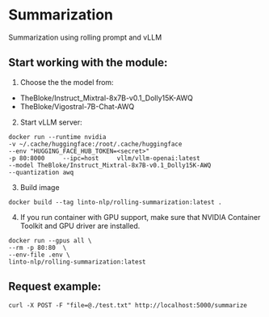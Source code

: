 # Summarization
Summarization using rolling prompt and vLLM


## Start working with the module:
1. Choose the the model from:
* TheBloke/Instruct_Mixtral-8x7B-v0.1_Dolly15K-AWQ
* TheBloke/Vigostral-7B-Chat-AWQ
2. Start vLLM server:
```console
docker run --runtime nvidia  
-v ~/.cache/huggingface:/root/.cache/huggingface     
--env "HUGGING_FACE_HUB_TOKEN=<secret>"     
-p 80:8000     --ipc=host     vllm/vllm-openai:latest     
--model TheBloke/Instruct_Mixtral-8x7B-v0.1_Dolly15K-AWQ  
--quantization awq
```
3. Build image
```console
docker build --tag linto-nlp/rolling-summarization:latest .
```
4. If you run container with GPU support, make sure that NVIDIA Container Toolkit and GPU driver are installed.
```console
docker run --gpus all \
--rm -p 80:80  \
--env-file .env \
linto-nlp/rolling-summarization:latest
```


## Request example:
```console
curl -X POST -F "file=@./test.txt" http://localhost:5000/summarize
```
